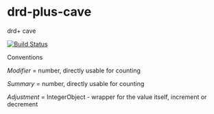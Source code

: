 # drd-plus-cave
drd+ cave

[![Build Status](https://travis-ci.org/jaroslavtyc/drd-plus-cave.svg?branch=master)](https://travis-ci.org/jaroslavtyc/drd-plus-cave)

Conventions

*Modifier* = number, directly usable for counting

*Summary* = number, directly usable for counting

*Adjustment* = IntegerObject - wrapper for the value itself, increment or decrement 
